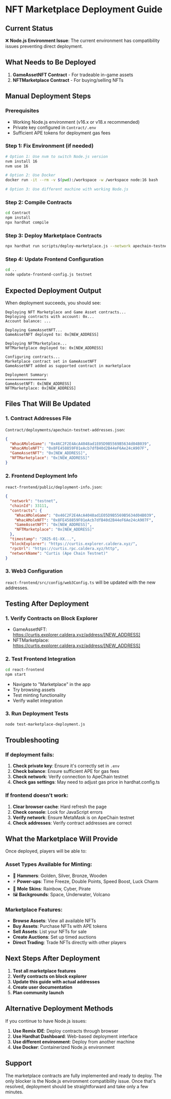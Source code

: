 # NFT Marketplace Deployment Guide

## Current Status
❌ **Node.js Environment Issue**: The current environment has compatibility issues preventing direct deployment.

## What Needs to Be Deployed
1. **GameAssetNFT Contract** - For tradeable in-game assets
2. **NFTMarketplace Contract** - For buying/selling NFTs

## Manual Deployment Steps

### Prerequisites
- Working Node.js environment (v16.x or v18.x recommended)
- Private key configured in `Contract/.env`
- Sufficient APE tokens for deployment gas fees

### Step 1: Fix Environment (if needed)
```bash
# Option 1: Use nvm to switch Node.js version
nvm install 16
nvm use 16

# Option 2: Use Docker
docker run -it --rm -v $(pwd):/workspace -w /workspace node:16 bash

# Option 3: Use different machine with working Node.js
```

### Step 2: Compile Contracts
```bash
cd Contract
npm install
npx hardhat compile
```

### Step 3: Deploy Marketplace Contracts
```bash
npx hardhat run scripts/deploy-marketplace.js --network apechain-testnet
```

### Step 4: Update Frontend Configuration
```bash
cd ..
node update-frontend-config.js testnet
```

## Expected Deployment Output

When deployment succeeds, you should see:
```
Deploying NFT Marketplace and Game Asset contracts...
Deploying contracts with account: 0x...
Account balance: ...

Deploying GameAssetNFT...
GameAssetNFT deployed to: 0x[NEW_ADDRESS]

Deploying NFTMarketplace...
NFTMarketplace deployed to: 0x[NEW_ADDRESS]

Configuring contracts...
Marketplace contract set in GameAssetNFT
GameAssetNFT added as supported contract in marketplace

Deployment Summary:
==================
GameAssetNFT: 0x[NEW_ADDRESS]
NFTMarketplace: 0x[NEW_ADDRESS]
```

## Files That Will Be Updated

### 1. Contract Addresses File
`Contract/deployments/apechain-testnet-addresses.json`:
```json
{
  "WhacAMoleGame": "0x46C2F2E4AcA4048ad1E05D9B5569B5634d04B039",
  "WhacAMoleNFT": "0x8FE458859F01eAcb7dfB40d2B44eF6Ae24cA907F",
  "GameAssetNFT": "0x[NEW_ADDRESS]",
  "NFTMarketplace": "0x[NEW_ADDRESS]"
}
```

### 2. Frontend Deployment Info
`react-frontend/public/deployment-info.json`:
```json
{
  "network": "testnet",
  "chainId": 33111,
  "contracts": {
    "WhacAMoleGame": "0x46C2F2E4AcA4048ad1E05D9B5569B5634d04B039",
    "WhacAMoleNFT": "0x8FE458859F01eAcb7dfB40d2B44eF6Ae24cA907F",
    "GameAssetNFT": "0x[NEW_ADDRESS]",
    "NFTMarketplace": "0x[NEW_ADDRESS]"
  },
  "timestamp": "2025-01-XX...",
  "blockExplorer": "https://curtis.explorer.caldera.xyz/",
  "rpcUrl": "https://curtis.rpc.caldera.xyz/http",
  "networkName": "Curtis (Ape Chain Testnet)"
}
```

### 3. Web3 Configuration
`react-frontend/src/config/web3Config.ts` will be updated with the new addresses.

## Testing After Deployment

### 1. Verify Contracts on Block Explorer
- GameAssetNFT: https://curtis.explorer.caldera.xyz/address/[NEW_ADDRESS]
- NFTMarketplace: https://curtis.explorer.caldera.xyz/address/[NEW_ADDRESS]

### 2. Test Frontend Integration
```bash
cd react-frontend
npm start
```
- Navigate to "Marketplace" in the app
- Try browsing assets
- Test minting functionality
- Verify wallet integration

### 3. Run Deployment Tests
```bash
node test-marketplace-deployment.js
```

## Troubleshooting

### If deployment fails:
1. **Check private key**: Ensure it's correctly set in `.env`
2. **Check balance**: Ensure sufficient APE for gas fees
3. **Check network**: Verify connection to ApeChain testnet
4. **Check gas settings**: May need to adjust gas price in hardhat.config.ts

### If frontend doesn't work:
1. **Clear browser cache**: Hard refresh the page
2. **Check console**: Look for JavaScript errors
3. **Verify network**: Ensure MetaMask is on ApeChain testnet
4. **Check addresses**: Verify contract addresses are correct

## What the Marketplace Will Provide

Once deployed, players will be able to:

### Asset Types Available for Minting:
- 🔨 **Hammers**: Golden, Silver, Bronze, Wooden
- ⚡ **Power-ups**: Time Freeze, Double Points, Speed Boost, Luck Charm
- 🐹 **Mole Skins**: Rainbow, Cyber, Pirate
- 🖼️ **Backgrounds**: Space, Underwater, Volcano

### Marketplace Features:
- **Browse Assets**: View all available NFTs
- **Buy Assets**: Purchase NFTs with APE tokens
- **Sell Assets**: List your NFTs for sale
- **Create Auctions**: Set up timed auctions
- **Direct Trading**: Trade NFTs directly with other players

## Next Steps After Deployment

1. **Test all marketplace features**
2. **Verify contracts on block explorer**
3. **Update this guide with actual addresses**
4. **Create user documentation**
5. **Plan community launch**

## Alternative Deployment Methods

If you continue to have Node.js issues:

1. **Use Remix IDE**: Deploy contracts through browser
2. **Use Hardhat Dashboard**: Web-based deployment interface
3. **Use different environment**: Deploy from another machine
4. **Use Docker**: Containerized Node.js environment

## Support

The marketplace contracts are fully implemented and ready to deploy. The only blocker is the Node.js environment compatibility issue. Once that's resolved, deployment should be straightforward and take only a few minutes.